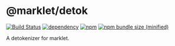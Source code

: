 # @marklet/detok

[![Build Status](https://travis-ci.com/obstudio/Marklet.svg?branch=dev)](https://travis-ci.com/obstudio/Marklet)
[![dependency](https://img.shields.io/david/obstudio/Marklet.svg?path=packages%2Fdetok)](https://github.com/obstudio/Marklet/blob/master/packages/detok/package.json)
[![npm](https://img.shields.io/npm/v/@marklet/detok.svg)](https://www.npmjs.com/package/@marklet/detok)
[![npm bundle size (minified)](https://img.shields.io/bundlephobia/min/@marklet/detok.svg)](https://www.npmjs.com/package/@marklet/detok)

A detokenizer for marklet.
